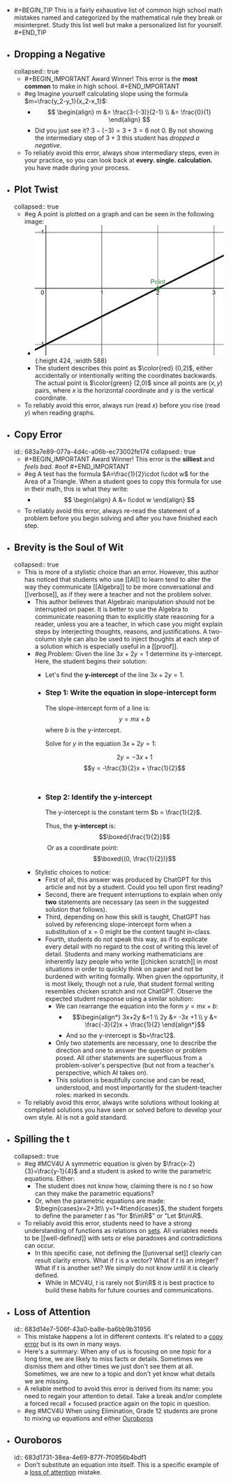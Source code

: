 - #+BEGIN_TIP
  This is a fairly exhaustive list of common high school math mistakes named and categorized by the mathematical rule they break or misinterpret. Study this list well but make a personalized list for yourself.
  #+END_TIP
- ## Dropping a Negative
  collapsed:: true
	- #+BEGIN_IMPORTANT
	  Award Winner!  This error is the **most common** to make in high school.
	  #+END_IMPORTANT
	- #eg Imagine yourself calculating slope using the formula $m=\frac{y_2-y_1}{x_2-x_1}$:
		- $$ \begin{align}
		  m &= \frac{3-(-3)}{2-1} \\
		  &= \frac{0}{1}
		  \end{align} $$
		- Did you just see it? $3-(-3) = 3+3 = 6$ not $0$. By not showing the intermediary step of $3+3$ this student has *dropped a negative*.
	- To reliably avoid this error, always show intermediary steps, even in your practice, so you can look back at **every. single. calculation.** you have made during your process.
- ## Plot Twist
  collapsed:: true
	- #eg A point is plotted on a graph and can be seen in the following image:
		- ![image.png](../assets/image_1748665423882_0.png){:height 424, :width 588}
		- The student describes this point as $\color{red} (0,2)$, either accidentally or intentionally writing the coordinates backwards. The actual point is $\color{green} (2,0)$ since all points are $(x,y)$ pairs, where $x$ is the horizontal coordinate and $y$ is the vertical coordinate.
	- To reliably avoid this error, always run (read $x$) before you rise (read $y$) when reading graphs.
- ## Copy Error
  id:: 683a7e89-077a-4d4c-a06b-ec73002fe174
  collapsed:: true
	- #+BEGIN_IMPORTANT
	  Award Winner! This error is the **silliest** and *feels bad*. #oof
	  #+END_IMPORTANT
	- #eg A test has the formula $A=\frac{1}{2}\cdot l\cdot w$ for the Area of a Triangle. When a student goes to copy this formula for use in their math, this is what they write:
		- $$ \begin{align}
		  A &= l\cdot w
		  \end{align} $$
	- To reliably avoid this error, always re-read the statement of a problem before you begin solving and after you have finished each step.
- ## Brevity is the Soul of Wit
  collapsed:: true
	- This is more of a stylistic choice than an error. However, this author has noticed that students who use [[AI]] to learn tend to alter the way they communicate [[Algebra]] to be more conversational and [[verbose]], as if they were a teacher and not the problem solver.
		- This author believes that Algebraic manipulation should not be interrupted on paper. It is better to use the Algebra to communicate reasoning than to explicitly state reasoning for a reader, unless you are a teacher, in which case you might explain steps by interjecting thoughts, reasons, and justifications. A two-column style can also be used to inject thoughts at each step of a solution which is especially useful in a [[proof]].
		- #eg Problem:  Given the line $3x+2y=1$ determine its y-intercept. Here, the student begins their solution:
			- Let's find the **y-intercept** of the line $3x+2y=1$.
			- ### Step 1: Write the equation in slope-intercept form
			  
			  The slope-intercept form of a line is:
			  $$y=mx+b$$
			  where $b$ is the y-intercept.
			  
			  Solve for $y$ in the equation $3x+2y=1$:
			  
			  $$2y=−3x+1$$
			  $$y = -\frac{3}{2}x + \frac{1}{2}$$​
			- ### Step 2: Identify the y-intercept
			  
			  The y-intercept is the constant term $b = \frac{1}{2}$​.
			  
			  Thus, the **y-intercept** is:
			  $$\boxed{\frac{1}{2}}$$​​
			  Or as a coordinate point:
			  $$\boxed{(0, \frac{1}{2})}$$
		- Stylistic choices to notice:
			- First of all, this answer was produced by ChatGPT for this article and not by a student. Could you tell upon first reading?
			- Second, there are frequent interruptions to explain when only **two** statements are necessary (as seen in the suggested solution that follows).
			- Third, depending on how this skill is taught, ChatGPT has solved by referencing slope-intercept form when a substitution of $x=0$ might be the content taught in-class.
			- Fourth, students do not speak this way, as if to explicate every detail with no regard to the cost of writing this level of detail. Students and many working mathematicians are inherently lazy people who write [[chicken scratch]] in most situations in order to quickly think on paper and not be burdened with writing formally. When given the opportunity, it is most likely, though not a rule, that student formal writing resembles chicken scratch and not ChatGPT. Observe the expected student response using a similar solution:
				- We can rearrange the equation into the form $y=mx+b$:
					- $$\begin{align*}
					  3x+2y &=1 \\
					  2y &= -3x +1 \\
					  y &= \frac{-3}{2}x + \frac{1}{2}
					  \end{align*}$$
					- And so the y-intercept is $b=\frac12$.
				- Only two statements are necessary, one to describe the direction and one to answer the question or problem posed. All other statements are superfluous from a problem-solver's perspective (but not from a teacher's perspective, which AI takes on).
				- This solution is beautifully concise and can be read, understood, and most importantly for the student-teacher roles:  marked in seconds.
	- To reliably avoid this error, always write solutions without looking at completed solutions you have seen or solved before to develop your own style. AI is not a gold standard.
- ## Spilling the t
  collapsed:: true
	- #eg #MCV4U A symmetric equation is given by $\frac{x-2}{3}=\frac{y-1}{4}$ and a student is asked to write the parametric equations. Either:
		- The student does not know how, claiming there is no $t$ so how can they make the parametric equations?
		- Or, when the parametric equations are made: $\begin{cases}x=2+3t\\ y=1+4t\end{cases}$, the student forgets to define the parameter $t$ as "for $t\in\R$" or "Let $t\in\R$.
	- To reliably avoid this error, students need to have a strong understanding of functions as relations on [sets]([[set]]). All variables needs to be [[well-defined]] with sets or else paradoxes and contradictions can occur.
		- In this specific case, not defining the [[universal set]] clearly can result clarity errors. What if $t$ is a vector? What if $t$ is an integer? What if $t$ is another set? We simply do not know until it is clearly defined.
			- While in MCV4U, $t$ is rarely not $\in\R$ it is best practice to build these habits for future courses and communications.
- ## Loss of Attention
  id:: 683d14e7-506f-43a0-ba8e-ba6bb9b31956
	- This mistake happens a lot in different contexts. It's related to a [copy error](((683a7e89-077a-4d4c-a06b-ec73002fe174))) but is its own in many ways.
	- Here's a summary:  When any of us is focusing on one *topic* for a long time, we are likely to miss facts or details. Sometimes we dismiss them and other times we just don't see them at all. Sometimes, we are new to a topic and don't yet know what details we are missing.
	- A reliable method to avoid this error is derived from its name:  you need to regain your attention to detail. Take a break and/or complete a forced recall + focused practice again on the topic in question.
	- #eg #MCV4U When using Elimination, Grade 12 students are prone to mixing up equations and either [Ouroboros](((683d1731-38ea-4e69-877f-7f0956b4bdf1)))
- ## Ouroboros
  id:: 683d1731-38ea-4e69-877f-7f0956b4bdf1
	- Don't substitute an equation into itself. This is a specific example of a [loss of attention](((683d14e7-506f-43a0-ba8e-ba6bb9b31956))) mistake.